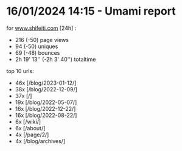# 16/01/2024 14:15 - Umami report
for www.shifeiti.com [24h] :

 - 216 (-50) page views
 - 94 (-50) uniques
 - 69 (-48) bounces
 - 2h 19' 13'' (-2h 3' 40'') totaltime


top 10 urls:
 - 46x [/blog/2023-01-12/]
 - 38x [/blog/2022-12-09/]
 - 37x [/]
 - 19x [/blog/2022-05-07/]
 - 16x [/blog/2022-12-22/]
 - 16x [/blog/2022-08-22/]
 - 6x [/wiki/]
 - 6x [/about/]
 - 4x [/page/2/]
 - 4x [/blog/archives/]



